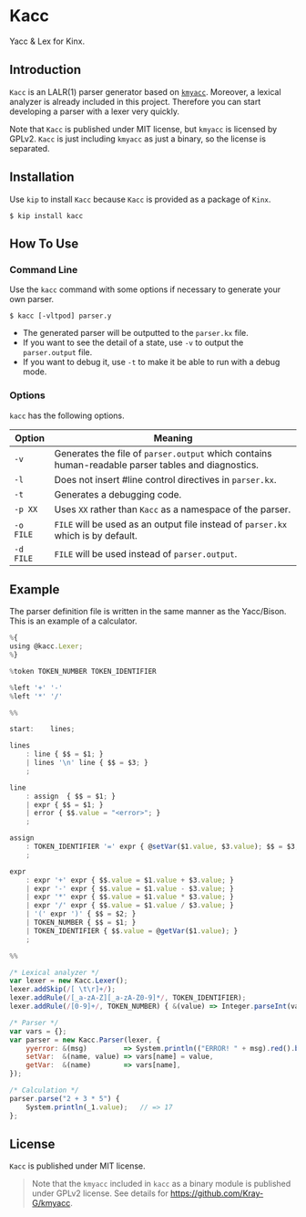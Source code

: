 # Kacc

Yacc & Lex for Kinx.

## Introduction

`Kacc` is an LALR(1) parser generator based on [`kmyacc`](https://github.com/Kray-G/kmyacc).
Moreover, a lexical analyzer is already included in this project.
Therefore you can start developing a parser with a lexer very quickly.

Note that `Kacc` is published under MIT license, but `kmyacc` is licensed by GPLv2.
`Kacc` is just including `kmyacc` as just a binary, so the license is separated.

## Installation

Use `kip` to install `Kacc` because `Kacc` is provided as a package of `Kinx`.

```
$ kip install kacc
```

## How To Use

### Command Line

Use the `kacc` command with some options if necessary to generate your own parser.

```
$ kacc [-vltpod] parser.y
```

* The generated parser will be outputted to the `parser.kx` file.
* If you want to see the detail of a state, use `-v` to output the `parser.output` file.
* If you want to debug it, use `-t` to make it be able to run with a debug mode.

### Options

`kacc` has the following options.

|  Option   |                                              Meaning                                               |
| --------- | -------------------------------------------------------------------------------------------------- |
| `-v`      | Generates the file of `parser.output` which contains human-readable parser tables and diagnostics. |
| `-l`      | Does not insert #line control directives in `parser.kx`.                                           |
| `-t`      | Generates a debugging code.                                                                        |
| `-p XX`   | Uses `XX` rather than `Kacc` as a namespace of the parser.                                         |
| `-o FILE` | `FILE` will be used as an output file instead of `parser.kx` which is by default.                  |
| `-d FILE` | `FILE` will be used instead of `parser.output`.                                                    |

## Example

The parser definition file is written in the same manner as the Yacc/Bison.
This is an example of a calculator.

```javascript
%{
using @kacc.Lexer;
%}

%token TOKEN_NUMBER TOKEN_IDENTIFIER

%left '+' '-'
%left '*' '/'

%%

start:    lines;

lines
    : line { $$ = $1; }
    | lines '\n' line { $$ = $3; }
    ;

line
    : assign  { $$ = $1; }
    | expr { $$ = $1; }
    | error { $$.value = "<error>"; }
    ;

assign
    : TOKEN_IDENTIFIER '=' expr { @setVar($1.value, $3.value); $$ = $3; }
    ;

expr
    : expr '+' expr { $$.value = $1.value + $3.value; }
    | expr '-' expr { $$.value = $1.value - $3.value; }
    | expr '*' expr { $$.value = $1.value * $3.value; }
    | expr '/' expr { $$.value = $1.value / $3.value; }
    | '(' expr ')' { $$ = $2; }
    | TOKEN_NUMBER { $$ = $1; }
    | TOKEN_IDENTIFIER { $$.value = @getVar($1.value); }
    ;

%%

/* Lexical analyzer */
var lexer = new Kacc.Lexer();
lexer.addSkip(/[ \t\r]+/);
lexer.addRule(/[_a-zA-Z][_a-zA-Z0-9]*/, TOKEN_IDENTIFIER);
lexer.addRule(/[0-9]+/, TOKEN_NUMBER) { &(value) => Integer.parseInt(value) };

/* Parser */
var vars = {};
var parser = new Kacc.Parser(lexer, {
    yyerror: &(msg)         => System.println(("ERROR! " + msg).red().bold()),
    setVar:  &(name, value) => vars[name] = value,
    getVar:  &(name)        => vars[name],
});

/* Calculation */
parser.parse("2 + 3 * 5") {
    System.println(_1.value);   // => 17
};
```

## License

`Kacc` is published under MIT license.

> Note that the `kmyacc` included in `kacc` as a binary module is published
> under GPLv2 license. See details for https://github.com/Kray-G/kmyacc.

